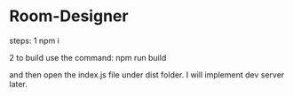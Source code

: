 # Room-Designer
steps:
1 npm i

2 to build use the command: npm run build

and then open the index.js file under dist folder. I will implement dev server later.
